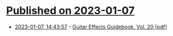 # [Published on 2023-01-07](index.md)

* [2023-01-07, 14:43:57](https://news.ycombinator.com/item?id=34288383) - [Guitar Effects Guidebook, Vol. 20 [pdf]](https://static.roland.com/assets/media/pdf/guitar_effects_guidebook_vol_20.pdf)
